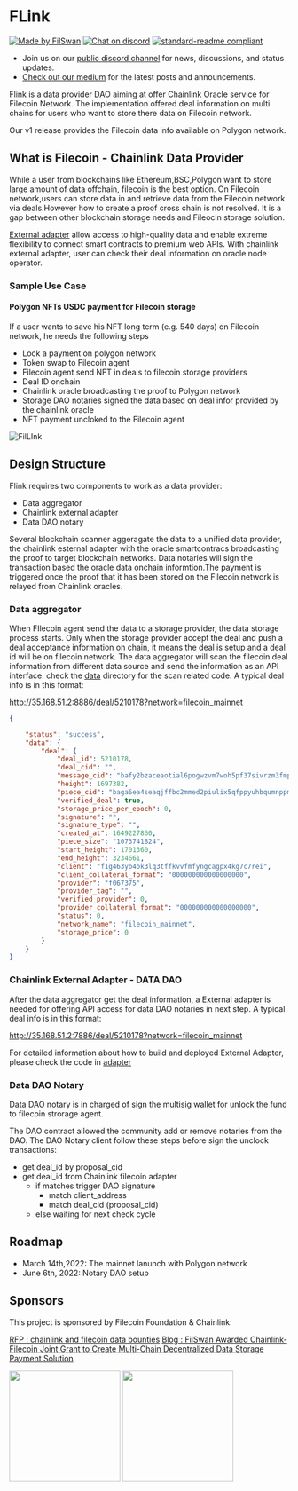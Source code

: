 # FLink
[![Made by FilSwan](https://img.shields.io/badge/made%20by-FilSwan-green.svg)](https://www.filswan.com/)
[![Chat on discord](https://img.shields.io/badge/join%20-discord-brightgreen.svg)](https://discord.com/invite/KKGhy8ZqzK)
[![standard-readme compliant](https://img.shields.io/badge/readme%20style-standard-brightgreen.svg)](https://github.com/RichardLitt/standard-readme)

- Join us on our [public discord channel](https://discord.com/invite/KKGhy8ZqzK) for news, discussions, and status updates. 
- [Check out our medium](https://filswan.medium.com) for the latest posts and announcements.

Flink is a data provider DAO aiming at offer Chainlink Oracle service for Filecoin Network. The implementation
offered deal information on multi chains for users who want to store there data on Filecoin network.

Our v1 release provides the Filecoin data info available on Polygon network.

## What is Filecoin - Chainlink Data Provider

While a user from blockchains like Ethereum,BSC,Polygon want to store large amount of data offchain, filecoin is the
best option. On Filecoin network,users can store data in and retrieve data from the Filecoin network via deals.However
how to create a proof cross chain is not resolved. It is a gap between other blockchain storage needs and Fileocin
storage solution.

[External adapter](https://docs.chain.link/docs/external-adapters) allow access to high-quality data and enable extreme
flexibility to connect smart contracts to premium web APIs. With chainlink external adapter, user can check their deal
information on oracle node operator.

### Sample Use Case

#### Polygon NFTs USDC payment for Filecoin storage

If a user wants to save his NFT long term (e.g. 540 days) on Filecoin network, he needs the following steps

* Lock a payment on polygon network
* Token swap to Filecoin agent
* Filecoin agent send NFT in deals to filecoin storage providers
* Deal ID onchain
* Chainlink oracle broadcasting the proof to Polygon network
* Storage DAO notaries signed the data based on deal infor provided by the chainlink oracle
* NFT payment uncloked to the Filecoin agent

![FilLInk](https://user-images.githubusercontent.com/8363795/143550092-bc10f493-b6c5-48e0-ac46-5bbd49a11731.png)

## Design Structure

Flink requires two components to work as a data provider:

* Data aggregator
* Chainlink external adapter
* Data DAO notary

Several blockchain scanner aggeragate the data to a unified data provider, the chainlink esternal adapter with the oracle smartcontracs broadcasting the proof to target blockchain networks. Data notaries will sign the transaction based the oracle data onchain informtion.The payment is triggered once the proof that it has been stored on the Filecoin network is relayed from Chainlink oracles.

### Data aggregator

When FIlecoin agent send the data to a storage provider, the data storage process starts. Only when the storage provider
accept the deal and push a deal acceptance information on chain, it means the deal is setup and a deal id will be on
filecoin network. The data aggregator will scan the filecoin deal information from different data source and send the
information as an API interface. check the [data](data) directory for the scan related code. A typical deal info is in
this format:

http://35.168.51.2:8886/deal/5210178?network=filecoin_mainnet

```json
{

    "status": "success",
    "data": {
        "deal": {
            "deal_id": 5210178,
            "deal_cid": "",
            "message_cid": "bafy2bzaceaotial6pogwzvm7woh5pf37sivrzm3fmp5teao365jl22z5q4pfc",
            "height": 1697382,
            "piece_cid": "baga6ea4seaqjffbc2mmed2piulix5qfppyuhbqumnppme5ngj3q2ol4udijjqbq",
            "verified_deal": true,
            "storage_price_per_epoch": 0,
            "signature": "",
            "signature_type": "",
            "created_at": 1649227860,
            "piece_size": "1073741824",
            "start_height": 1701360,
            "end_height": 3234661,
            "client": "f1g463yb4ok3lq3tffkvvfmfyngcagpx4kg7c7rei",
            "client_collateral_format": "000000000000000000",
            "provider": "f067375",
            "provider_tag": "",
            "verified_provider": 0,
            "provider_collateral_format": "000000000000000000",
            "status": 0,
            "network_name": "filecoin_mainnet",
            "storage_price": 0
        }
    }
}
```

### Chainlink External Adapter - DATA DAO

After the data aggregator get the deal information, a External adapter is needed for offering API access for data DAO
notaries in next step.
A typical deal info is in this format:

http://35.168.51.2:7886/deal/5210178?network=filecoin_mainnet

For detailed information about how to build and deployed External Adapter, please check the code in [adapter](adapter)

### Data DAO Notary

Data DAO notary is in charged of sign the multisig wallet for unlock the fund to filecoin strorage agent.

The DAO contract allowed the community add or remove notaries from the DAO. The DAO Notary client follow these steps
before sign the unclock transactions:

* get deal_id by proposal_cid
* get deal_id from Chainlink filecoin adapter
    * if matches trigger DAO signature
        * match client_address
        * match deal_cid (proposal_cid)
    * else waiting for next check cycle

## Roadmap

* March 14th,2022:  The mainnet lanunch with Polygon network
* June 6th, 2022:   Notary DAO setup

## Sponsors

This project is sponsored by Filecoin Foundation & Chainlink:

[RFP : chainlink and filecoin data bounties](https://github.com/filecoin-project/devgrants/pull/290)
[Blog : FilSwan Awarded Chainlink-Filecoin Joint Grant to Create Multi-Chain Decentralized Data Storage Payment Solution](https://blog.chain.link/filswan-chainlink-filecoin-joint-grant)

<img src="filecoin.png" width="200">  <img src="chainlink.png" width="200">

